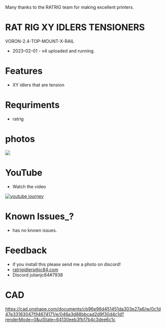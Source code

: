 Many thanks to the RATRIG team for making excellent printers.

# RAT RIG XY IDLERS TENSIONERS

VORON-2.4-TOP-MOUNT-X-RAIL
- 2023-02-01 - v4 uploaded and running.

# Features

- XY idlers that are tension

# Requriments

- ratrig

# photos
![](images/input_shaper/x.png)


# YouTube

- Watch the video

[![youtube journey](https://img.youtube.com/vi/8w1qv4k_UrQ/0.jpg)](https://www.youtube.com/watch?v=8w1qv4k_UrQ)

# Known Issues_?

- has no known issues.

# Feedback

 - if you install this please send me a photo on discord!
 - ratrigidlers@jc84.com
 - Discord julianjc84#7938
 
 # CAD
 
https://cad.onshape.com/documents/cb96e96d451451da303e27a6/w/0c1d47e33183047f94674171/e/046a3d88bbcad2d9f30d4c1d?renderMode=0&uiState=64130eeb3fb17b4c3dee6c1c